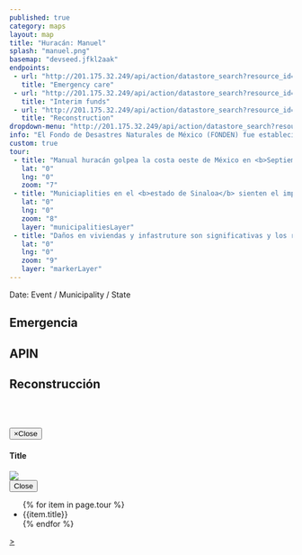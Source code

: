 ```yaml
---
published: true
category: maps
layout: map
title: "Huracán: Manuel"
splash: "manuel.png"
basemap: "devseed.jfkl2aak"
endpoints:
 - url: "http://201.175.32.249/api/action/datastore_search?resource_id=37814da6-8d53-4287-a8c4-86492a636cfb"
   title: "Emergency care"
 - url: "http://201.175.32.249/api/action/datastore_search?resource_id=39e78078-495e-4c0e-a202-4b6668a226b9"
   title: "Interim funds"
 - url: "http://201.175.32.249/api/action/datastore_search?resource_id=738a516d-67aa-4b4b-837a-2b81b9c9f61f&fields=CLAVE,Date,EVENTO&sort=Date desc"
   title: "Reconstruction"
dropdown-menu: "http://201.175.32.249/api/action/datastore_search?resource_id=738a516d-67aa-4b4b-837a-2b81b9c9f61f&fields=Code,Date,EVENTO&sort=Date desc&limit=100000"
info: "El Fondo de Desastres Naturales de México (FONDEN) fue establecido a finales de los años 90’s como un mecanismo presupuestario para apoyar de manera eficaz y oportuna a la rehabilitación de la infraestructura federal y estatal afectada por desastres naturales. En la actualidad, el FONDEN está compuesto por dos instrumentos presupuestarios complementarios: el Programa FONDEN para la Reconstrucción y el Programa Fondo para la Prevención de Desastres Naturales (FOPREDEN), y sus respectivos fideicomisos."
custom: true
tour: 
 - title: "Manual huracán golpea la costa oeste de México en <b>Septiembre 18, 2013</b>."
   lat: "0"
   lng: "0"
   zoom: "7"
 - title: "Municiaplities en el <b>estado de Sinaloa</b> sienten el impacto de la tormenta.</b>"
   lat: "0"
   lng: "0"
   zoom: "8"
   layer: "municipalitiesLayer"
 - title: "Daños en viviendas y infastruture son significativas y los resultados en un número sifnifcant de los <b>proyectos de reconstrucción.</b>"
   lat: "0"
   lng: "0"
   zoom: "9"
   layer: "markerLayer"
---
```


<div id="explorer" class="container-fluid">
<div class="row">
   <div class="event-info col-md-12">
      Date: Event / Municipality / State
   </div>
   <div class="explorer-label col-sm-3 col-md-3">
     <h2>Emergencia</h2>
   </div>
   <div class="explorer-label col-sm-3 col-md-3">
     <h2>APIN</h2>
   </div>
   <div class="explorer-label col-sm-6 ol-md-6">
     <h2>Reconstrucci&oacute;n</h2>
   </div>
   <div class="data-wrapper emergency-wrapper col-sm-3 col-md-3">
     <table id="emergency" class="table"></table>
  </div>
  <div class="data-wrapper apin-wrapper col-sm-3 col-md-3">
    <table id="apin" class="table"></table>   
  </div>
  <div class="data-wrapper projects-wrapper col-sm-6 col-md-6">
    <table id="projects" class="table"></table>
  </div>
</div>
</div>


<!-- Modal -->
<div class="modal fade" id="imageModal" tabindex="-1" role="dialog" aria-labelledby="myModalLabel" aria-hidden="true">
  <div class="modal-dialog">
    <div class="modal-content">
      <div class="modal-header">
        <button type="button" class="close" data-dismiss="modal"><span aria-hidden="true">&times;</span><span class="sr-only">Close</span></button>
        <h4 class="modal-title" id="myModalLabel">Title</h4>
      </div>
      <div class="modal-body">
        <img class="modal-image" src="#" />
      </div>
      <div class="modal-footer">
        <button type="button" class="btn btn-default" data-dismiss="modal">Close</button>
      </div>
    </div>
  </div>
</div>


<ul class="tour">
{% for item in page.tour %}
<li class="tour-item" data-layer="{{item.layer}}" data-zoom="{{item.zoom}}" data-lat="{{item.lat}}" data-lng="{{item.lng}}">{{item.title}}</li>
{% endfor %}
</ul>
<a class="tour-nav tour-next-btn" href="#">></a>




<script type='text/javascript'>

$('.loading').show();
$('#info').hide();
$('#explorer').hide();
$('#pager').hide();


L.mapbox.accessToken = 'pk.eyJ1IjoiZGV2c2VlZCIsImEiOiJnUi1mbkVvIn0.018aLhX0Mb0tdtaT2QNe2Q';
var map = L.mapbox.map('map', null).setView([24.6292882, -102.7022955], 5);
var baseLayer = L.mapbox.tileLayer('{{page.basemap}}').addTo(map);
var overlayLayers = L.layerGroup().addTo(map);
var municipalitiesLayer = L.geoJson();
var markerLayer = new L.MarkerClusterGroup({ showCoverageOnHover: true, zoomToBoundsOnClick: true, disableClusteringAtZoom: 13, removeOutsideVisibleBounds: true});
var municipalityKey = [];


console.log(markerLayer);

var icon = {
    "iconUrl": '{{site.baseurl}}/css/images/icon.png',
    "iconSize": [15, 15],
    "opacity": 0.2
};

new L.Control.MiniMap(L.mapbox.tileLayer('{{page.basemap}}'), {
        aimingRectOptions: {
            color: '#FF0000'
        }
    })
    //.addTo(map);

function countryStyle(feature) {
    return {
        'weight': 2,
        'opacity': 0.9,
        'color': '#FF0000',
        'fillOpacity': 0.6,
        'fillColor': '#FF0000'
    }
}

function countryStyleHover(feature) {
    return {
        'weight': 2,
        'opacity': 0.9,
        'color': '#FF0000',
        'fillOpacity': 0.6,
        'fillColor': '#8C0000'
    }
}



init();


function init() {

    var datos = [];

    $('.loading').show();
    $('#explorer').hide();
    $('.layer-switch li a').removeClass('active');
    $(this).addClass('active');
    municipalitiesLayer.clearLayers();
    markerLayer.clearLayers();
    var query = $(this).data('id');
    var event = $(this).text();
    $('#event-select-label').text(event);
    $('.tour-item').hide();


	$('#projects tr').remove();
	$('#projects').append('<tr><td>Proyecto</td><td>Importe</td></tr>');


    $.ajax({
        type: 'GET',
        url: 'http://201.175.32.249/api/action/datastore_search?resource_id=738a516d-67aa-4b4b-837a-2b81b9c9f61f&filters={"Code": "20100180920130125"}&limit=100000',
        dataType: 'jsonp',
        success: function(data) {

            //console.log(data);

            $.each(data.result.records, function(index, value) {

                if (value.MunId) {

                    var munId = value.MunId.toString();
                    if (munId.length == 4) {
                        munId = '0' + munId;
                    }
                    var stateId = munId.substring(0, 2);
                    var munId = munId.substring(2);

					
					if (value['_id'] == 6037 || value['_id'] == 5637 || value['_id'] == 4490) {
					  // leave out these outliers
					} else {
						var marker = L.marker(new L.LatLng(value['LATITUD'], value['LONGITUD']), {
							'id': 'record-' + value['_id'],
                        	'eventId':  value['CLAVE']
						});
					
						marker.setIcon(L.icon(icon));
						markerLayer.addLayer(marker);
                    }

                    if (value['ACCION'] != null) {
                        $('#projects').append('<tr class="project record-' + value['_id'] + '"><td class="record-description"><p>' + value['ACCION'] + '</p></td><td>' + withCommas(value['MONTO.RECONSTRUCCION']) + '</td></tr>');
                    }

                    datos.push({
                        'stateId': stateId,
                        'munId': munId,
                        'record': value
                    });


                }

            });


            var activeMuns = [];
            $.each(datos, function(index, value) {
                var mid = value.munId + value.stateId;
                var check = $.inArray(mid, activeMuns);
                if (check == -1) {
                    L.geoJson(municipalities, {
                        style: countryStyle,
                        filter: function(feature, layer) {
                            return feature.properties['CVE_MUN'] == value.munId && feature.properties['CVE_ENT'] == value.stateId;
                        }
                    }).addTo(municipalitiesLayer);
                    activeMuns.push(mid);
                }
            });




            $('.loading').hide();

            $('.tour-item:first-child').show();
            $('.tour-nav').show();
            var tourCount = 0;

            $('.tour-next-btn').click(function(e) {
                e.preventDefault();
                tourCount++;

                var tourLength = $('ul.tour').length;
                var tourItems = $('ul.tour li');

                if (tourCount > tourLength + 1) {
                    $('.tour-item, .tour-nav').fadeOut();
                }

                if (tourCount == 0) {
                    overlayLayers.clearLayers();
                    $('#explorer').hide();
                }
                
                var tourItemZoom = $(tourItems[tourCount]).data('zoom');
                var tourItemLayer = $(tourItems[tourCount]).data('layer');

                $('.tour-item').hide();
                $(tourItems[tourCount]).show();

                if (tourItemLayer == 'markerLayer') {
                    markerLayer.addTo(overlayLayers);
                }
                if (tourItemLayer == 'municipalitiesLayer') {
                    municipalitiesLayer.addTo(overlayLayers);
                }
                map.setZoom(tourItemZoom);


            });



            map.fitBounds(municipalitiesLayer.getBounds(), {
                maxZoom: 9
            });


        }

    });



    $.ajax({
        type: 'GET',
        url: 'http://201.175.32.249/api/action/datastore_search?resource_id=39e78078-495e-4c0e-a202-4b6668a226b9&filters={"Code": "20100180920130125"}&limit=100000',
        dataType: 'jsonp',
        success: function(data) {

            $.each(data.result.records, function(index, value) {

                if (value.MunId) {

                    var munId = value.MunId.toString();
                    if (munId.length == 4) {
                        munId = '0' + munId;
                    }

                    var stateId = munId.substring(0, 2);
                    var munId = munId.substring(2);


                    datos.push({
                        'stateId': stateId,
                        'munId': munId,
                        'record': value
                    });

                }

            });

        }

    });


    $.ajax({
        type: 'GET',
        url: 'http://201.175.32.249/api/action/datastore_search?resource_id=37814da6-8d53-4287-a8c4-86492a636cfb&filters={"Code": "20100180920130125"}&limit=100000',
        dataType: 'jsonp',
        success: function(data) {

            $.each(data.result.records, function(index, value) {

                if (value.MunId) {

                    var munId = value.MunId.toString();
                    if (munId.length == 4) {
                        munId = '0' + munId;
                    }

                    var stateId = munId.substring(0, 2);
                    var munId = munId.substring(2);


                    datos.push({
                        'stateId': stateId,
                        'munId': munId,
                        'record': value
                    });

                }

            });



            municipalitiesLayer.on('mousemove, touchstart', function(o) {
                if (o) {

                    $('#explorer').fadeIn();
                    $('#emergency tr').remove();
                    $('#apin tr').remove();
                    
                    $('#emergency').append('<tr><td>Articulo</td><td>Importe</td></tr>');
                    $('#apin').append('<tr><td>Articulo</td><td>Federal</td><td>Estatal</td></tr>');


                    $.each(datos, function(index, value) {
                        if (value.munId === o.layer.feature.properties.CVE_MUN) {
                            $('.event-info').empty().append(value.record['EVENTO'] + ': ' + value.record['Date'] + ' / ' + value.record['ESTADO'] + ' / ' + value.record['MUNICIPIO']);
                            if (value.record.Despensas != null) {
                                $('#emergency').append('<tr><td>Despensas</td>' + '<td>' + withCommas(value.record['Despensas']) + '</td></tr>' + '<tr><td>Cobertores</td>' + '<td>' + withCommas(value.record['Cobertores']) + '</td></tr>' + '<tr><td>Colchenetas</td>' + '<td>' + withCommas(value.record['Colchonetas']) + '</td></tr>' + '<tr><td>Impermeables</td>' + '<td>' + withCommas(value.record['Impermeables']) + '</td></tr>' + '<tr><td>Guantes de Carnaza</td>' + '<td>' + withCommas(value.record['Guantes.de.Carnaza']) + '</td></tr>' + '<tr><td>Rollos de Hule</td>' + '<td>' + withCommas(value.record['Rollos.de.Hule']) + '</td></tr>' + '<tr><td>Lamina Tipo B</td>' + '<td>' + withCommas(value.record['Lámina.Tipo.B']) + '</td></tr>' + '<tr><td>Botas</td>' + '<td>' + withCommas(value.record['Botas']) + '</td></tr>' + '<tr><td>Kits de Aseo.Personal</td>' + '<td>' + withCommas(value.record['Kits.de.Aseo.Personal']) + '</td></tr>' + '<tr><td>Kits de Limpieza</td>' + '<td>' + withCommas(value.record['Kits.de.Limpieza']) + '</td></tr>' + '<tr><td>Litros de Agua</td>' + '<td>' + withCommas(value.record['Litros.de.Agua']) + '</td></tr>' + '<tr><td>Costales</td>' + '<td>' + withCommas(value.record['Costales']) + '</td></tr>' + '<tr><td>Linternas</td>' + '<td>' + withCommas(value.record['Linternas']) + '</td></tr>' + '<tr><td>Toallas.Sanitarias</td>' + '<td>' + withCommas(value.record['Toallas.Sanitarias']) + '</td></tr>' + '<tr><td>Panales para Bebe</td>' + '<td>' + withCommas(value.record['Pañales.para.Bebé']) + '</td></tr>' + '<tr><td>Panal para Adulto</td>' + '<td>' + withCommas(value.record['Pañal.para.Adulto']) + '</td></tr>' + '<tr><td>Marros</td>' + '<td>' + withCommas(value.record['Marros']) + '</td></tr>' + '<tr><td>Barretas</td>' + '<td>' + withCommas(value.record['Barretas']) + '</td></tr>' + '<tr><td>Carretillas</td>' + '<td>' + withCommas(value.record['Carretillas']) + '</td></tr>' + '<tr><td>Palas</td>' + '<td>' + withCommas(value.record['Palas']) + '</td></tr>' + '<tr><td>Zapapicos</td>' + '<td>' + withCommas(value.record['Zapapicos']) + '</td></tr>' + '<tr><td>Hachas</td>' + '<td>' + withCommas(value.record['Hachas']) + '</td></tr>' + '<tr><td>Machetes</td>' + '<td>' + withCommas(value.record['Machetes']) + '</td></tr>' + '<tr><td>Martillos</td>' + '<td>' + withCommas(value.record['Martillos']) + '</td></tr>' + '<tr><td>Azadones</td>' + '<td>' + withCommas(value.record['Azadones']) + '</td></tr>' + '<tr><td>Cinceles</td>' + '<td>' + withCommas(value.record['Cinceles']) + '</td></tr>' + '<tr><td>Cascos</td>' + '<td>' + withCommas(value.record['Cascos']) + '</td></tr>' + '<tr><td>Combustible</td>' + '<td>' + withCommas(value.record['Combustible']) + '</td></tr>' + '<tr><td>Guantes de Neopreno</td>' + '<td>' + withCommas(value.record['Guantes.de.Neopreno']) + '</td></tr>' + '<tr><td>Lamina Tipo A</td>' + '<td>' + withCommas(value.record['Lámina.Tipo.A']) + '</td></tr>' + '<tr><td>Lamina Tipo C</td>' + '<td>' + withCommas(value.record['Lámina.Tipo.C']) + '</td></tr>' + '<tr><td>Bolsa para Cadaver</td>' + '<td>' + withCommas(value.record['Bolsa.para.Cadáver']) + '</td></tr>');
                            }
                        }
                    });
                    $.each(datos, function(index, value) {
                        if (value.munId === o.layer.feature.properties.CVE_MUN) {
                            if (value.record.Sector != null) {
                                $('#apin').append('<tr><td>' + value.record['Sector'] + '</td><td>' + value.record['Infraestructura.federal'] + '</td><td>' + value.record['Infraestructura.estatal'] + '</td></tr>');
                            }
                        }
                    });


                    if ($('#emergency tr').length == 1) {
                        $('#emergency').append('<tr><td>No hay datos para este evento.</td><td>-</td></tr>');
                    }

                    if ($('#apin tr').length == 1) {
                        $('#apin').append('<tr><td>No hay datos para este evento.</td><td>-</td><td>-</td></tr>');
                    }


                }

            });
            
        }

    });


}

/*
markerLayer.on('clusterclick', function(e) {
  e.layer.spiderfy();
});
*/

markerLayer.on('click', function(e) {
    console.log(e.layer.options.id);
    var targetRecord = '.' + e.layer.options.id;
    var eventId = e.layer.options.eventId;
    $('.project').css('background', 'none');
    $('.project').css('color', '#777');
    $(targetRecord).css('background', '#ccc');
    $(targetRecord).css('color', '#000');
    $(targetRecord).ScrollTo();
    if (! $(targetRecord).hasClass('images-added')) {
    $(targetRecord + ' td.record-description').append('<a href="#" class="modal-trigger" data-toggle="modal" data-target="#imageModal" data-image="https://s3.amazonaws.com/fondephotos/Fotos-out/' + eventId + '-a.jpg"><img onerror="imgError(this);" class="project-image" src="https://s3.amazonaws.com/fondephotos/Fotos-out/' + eventId + '-a.jpg" /></a>'
    					+ '<a href="#" class="modal-trigger" data-toggle="modal" data-target="#imageModal" data-image="https://s3.amazonaws.com/fondephotos/Fotos-out/' + eventId + '-b.jpg"><img onerror="imgError(this);" class="project-image" src="https://s3.amazonaws.com/fondephotos/Fotos-out/' + eventId + '-b.jpg" /></a>' 
    					+ '<a href="#" class="modal-trigger" data-toggle="modal" data-target="#imageModal" data-image="https://s3.amazonaws.com/fondephotos/Fotos-out/' + eventId + '-c.jpg"><img onerror="imgError(this);" class="project-image" src="https://s3.amazonaws.com/fondephotos/Fotos-out/' + eventId + '-c.jpg" /></a>'
    					+ '<a href="#" class="modal-trigger" data-toggle="modal" data-target="#imageModal" data-image="https://s3.amazonaws.com/fondephotos/Fotos-out/' + eventId + '-d.jpg"><img onerror="imgError(this);" class="project-image" src="https://s3.amazonaws.com/fondephotos/Fotos-out/' + eventId + '-d.jpg" /></a>');
    } 
    $(targetRecord).addClass('images-added');
});


$('body').on('click', '.modal-trigger', function (){
    var image = $(this).data('image'); 
    $('.modal-image').attr('src', image);
});


/*
municipalitiesLayer.on('mouseover', function(e) {
    var layer = e.layer,
        feature = layer.feature;
    layer.setStyle(countryStyleHover(layer));
});


municipalitiesLayer.on('mouseout', function(e) {
    var layer = e.layer,
        feature = layer.feature;
    layer.setStyle(countryStyle(layer));
});
*/

var hash = window.location.hash;
if (hash === '#embed') {
    $('body').addClass('embed');
}


function withCommas(x) {
    return x.toString().replace(/\B(?=(\d{3})+(?!\d))/g, ",");
}

function formatDate(x) {
    var l = x.toString().length;
    if (l === 7) {
        x = '0' + x;
    }
    var d = x.substring(0, 2);
    var m = x.substring(2, 4);
    var y = x.substring(4);
    return m + '/' + d + '/' + y;
}

function imgError(image){
    $(image).hide();
}


</script>